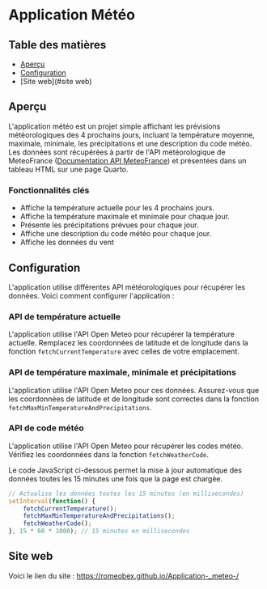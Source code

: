 # Application Météo

## Table des matières
- [Aperçu](#aperçu)
- [Configuration](#configuration)
- [Site web](#site web) 

## Aperçu
L'application météo est un projet simple affichant les prévisions météorologiques des 4 prochains jours, incluant la température moyenne, maximale, minimale, les précipitations et une description du code météo. Les données sont récupérées à partir de l'API météorologique de MeteoFrance ([Documentation API MeteoFrance](https://open-meteo.com/en/docs/meteofrance-api)) et présentées dans un tableau HTML sur une page Quarto.

### Fonctionnalités clés
- Affiche la température actuelle pour les 4 prochains jours.
- Affiche la température maximale et minimale pour chaque jour.
- Présente les précipitations prévues pour chaque jour.
- Affiche une description du code météo pour chaque jour.
- Affiche les données du vent

## Configuration
L'application utilise différentes API météorologiques pour récupérer les données. Voici comment configurer l'application :

### API de température actuelle
L'application utilise l'API Open Meteo pour récupérer la température actuelle. Remplacez les coordonnées de latitude et de longitude dans la fonction `fetchCurrentTemperature` avec celles de votre emplacement.

### API de température maximale, minimale et précipitations
L'application utilise l'API Open Meteo pour ces données. Assurez-vous que les coordonnées de latitude et de longitude sont correctes dans la fonction `fetchMaxMinTemperatureAndPrecipitations`.

### API de code météo
L'application utilise l'API Open Meteo pour récupérer les codes météo. Vérifiez les coordonnées dans la fonction `fetchWeatherCode`.

Le code JavaScript ci-dessous permet la mise à jour automatique des données toutes les 15 minutes une fois que la page est chargée.

```javascript
// Actualise les données toutes les 15 minutes (en millisecondes)
setInterval(function() {
    fetchCurrentTemperature();
    fetchMaxMinTemperatureAndPrecipitations();
    fetchWeatherCode();
}, 15 * 60 * 1000); // 15 minutes en millisecondes
```
## Site web 

Voici le lien du site : <https://romeobex.github.io/Application-_meteo-/>
